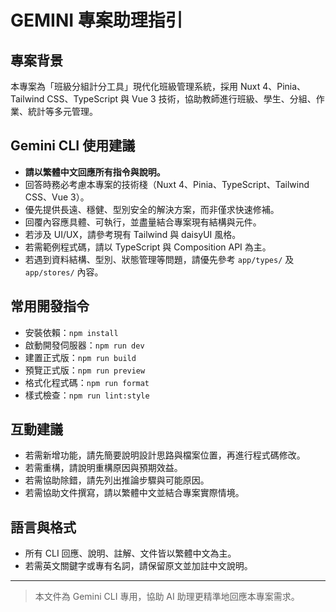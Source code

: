 # GEMINI 專案助理指引

## 專案背景

本專案為「班級分組計分工具」現代化班級管理系統，採用 Nuxt 4、Pinia、Tailwind CSS、TypeScript 與 Vue 3 技術，協助教師進行班級、學生、分組、作業、統計等多元管理。

## Gemini CLI 使用建議

- **請以繁體中文回應所有指令與說明。**
- 回答時務必考慮本專案的技術棧（Nuxt 4、Pinia、TypeScript、Tailwind CSS、Vue 3）。
- 優先提供長遠、穩健、型別安全的解決方案，而非僅求快速修補。
- 回覆內容應具體、可執行，並盡量結合專案現有結構與元件。
- 若涉及 UI/UX，請參考現有 Tailwind 與 daisyUI 風格。
- 若需範例程式碼，請以 TypeScript 與 Composition API 為主。
- 若遇到資料結構、型別、狀態管理等問題，請優先參考 `app/types/` 及 `app/stores/` 內容。

## 常用開發指令

- 安裝依賴：`npm install`
- 啟動開發伺服器：`npm run dev`
- 建置正式版：`npm run build`
- 預覽正式版：`npm run preview`
- 格式化程式碼：`npm run format`
- 樣式檢查：`npm run lint:style`

## 互動建議

- 若需新增功能，請先簡要說明設計思路與檔案位置，再進行程式碼修改。
- 若需重構，請說明重構原因與預期效益。
- 若需協助除錯，請先列出推論步驟與可能原因。
- 若需協助文件撰寫，請以繁體中文並結合專案實際情境。

## 語言與格式

- 所有 CLI 回應、說明、註解、文件皆以繁體中文為主。
- 若需英文關鍵字或專有名詞，請保留原文並加註中文說明。

---

> 本文件為 Gemini CLI 專用，協助 AI 助理更精準地回應本專案需求。
